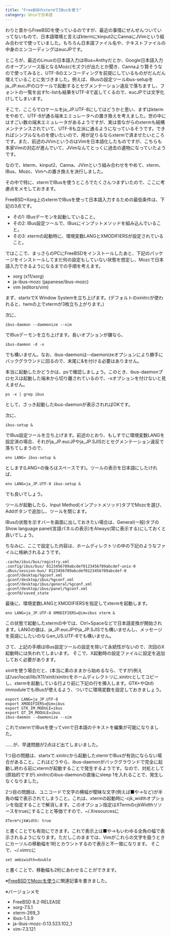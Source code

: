 ```yaml
---
title: "FreeBSDのxtermでIBusを使う"
category: Unixで日本語
---
```


わりと昔からFreeBSDを使っているのですが、最近の事情にぜんぜんついていってないもので、日本語環境と言えばktermにkinput2にCannaにJVimという組み合わせで使っていました。もちろん日本語ファイル名や、テキストファイルの中身のエンコーディングはeucJPです。

ところが、最近のLinuxの日本語入力はIBus+Anthyだとか、Google日本語入力のオープンソース版となるMozc(モズク)が出たとか聞き、Cannaより賢そうなので使ってみると、UTF-8のエンコーディングを前提にしているものがだんだん増えていることに気づきました。例えば、IBusの設定ツールibus-setupをja_JP.eucJPのロケールで起動するとセグメンテーション違反で落ちますし、フォントの一覧を出すfc-listも結果をUTF-8で返してくるので、eucJPでは文字化けしてしまいます。

そこで、ここらでロケールをja_JP.UTF-8にしてはどうかと思い、まずはktermをやめて、UTF-8が通る端末エミュレータへの置き換えを考えました。世の中にはすごい数の端末エミュレータがあるようですが、実は昔ながらのxtermも結構メンテナンスされていて、UTF-8も立派に通るようになっているそうです。できればシンプルなものを使いたいので、用が足りるならxtermで済ませたいところです。また、前述のJVimというのはVimを日本語化したものですが、こちらも本家Vimの対応が進んでいて、JVimなんてとっくに過去の遺物になっていたようです。

なので、kterm、kinput2、Canna、JVimという組み合わせをやめて、xterm、IBus、Mozc、Vimへの置き換えを決行しました。

その中で特に、xtermでIBusを使うところでたくさんつまずいたので、ここに考慮点をメモしておきます。

FreeBSD+Xorg上のxtermでIBusを使って日本語入力するための最低条件は、下記の3点です。

- その1: IBusデーモンを起動していること。
- その2: IBus設定ツールで、IBusにインプットメソッドを組み込んでいること。
- その3: xtermの起動時に、環境変数LANGとXMODIFIERSが設定されていること。

ではここで、まっさらのPCにFreeBSDをインストールしたあと、下記のパッケージをインストールしてまだ何の設定もしていない状態を想定し、Mozcで日本語入力できるようになるまでの手順を考えます。

- xorg (x11/xorg)
- ja-ibus-mozc (japanese/ibus-mozc)
- vim (editors/vim)

まず、startxでX Window Systemを立ち上げます。(デフォルトのxinitrcが使われると、twmの上でxtermが3枚立ち上がります。)

次に、

```shell
ibus-daemon --daemonize --xim
```

でIBusデーモンを立ち上げます。長いオプションが嫌なら、

```shell
ibus-daemon -d -x
```

でも構いません。なお、ibus-daemonは--daemonizeオプションにより勝手にバックグラウンドに回るので、末尾に&を付ける必要はありません。

本当に起動したかどうかは、psで確認しましょう。このとき、ibus-daemonプロセスは起動した端末から切り離されているので、-xオプションを付けないと見えません。

```shell
ps -x | grep ibus
```

として、さっき起動したibus-daemonが表示されればOKです。

次に、

```shell
ibus-setup &
```

でIBus設定ツールを立ち上げます。前述のとおり、もしすでに環境変数LANGを設定済の場合、それがja_JP.eucJPやja_JP.SJISだとセグメンテーション違反で落ちてしまうので、

```shell
env LANG= ibus-setup &
```

とします(LANG=の後ろはスペースです)。ツールの表示を日本語にしたければ、

```shell
env LANG=ja_JP.UTF-8 ibus-setup &
```

でも良いでしょう。

ツールが起動したら、Input Method(インプットメソッド)タブでMozcを選び、Addボタンで追加し、ツールを閉じます。

IBusの状態を示すバーを画面に出しておきたい場合は、General(一般)タブのShow language panel(言語パネルの表示)をAlways(常に表示する)にしておくと良いでしょう。

ちなみに、ここで設定した内容は、ホームディレクトリの中の下記のようなファイルに格納されるようです。

```plaintext
.cache/ibus/bus/registry.xml
.config/ibus/bus/ 0123456789abcdef0123456789abcdef-unix-0
.dbus/session-bus/ 0123456789abcdef0123456789abcdef-0
.gconf/desktop/%gconf.xml
.gconf/desktop/ibus/%gconf.xml
.gconf/desktop/ibus/general/%gconf.xml
.gconf/desktop/ibus/panel/%gconf.xml
.gconfd/saved_state
```

最後に、環境変数LANGとXMODIFIERSを指定してxtermを起動します。

```shell
env LANG=ja_JP.UTF-8 XMODIFIERS=@im=ibus xterm &
```

この状態で起動したxtermの中では、Ctrl+Spaceなどで日本語変換が開始されます。LANGの値は、ja_JP.eucJPやja_JP.SJISでも構いませんし、メッセージを英語にしたいのならen_US.UTF-8でも構いません。

さて、上記の手順はIBus設定ツールの設定を除いて永続性がないので、次回のX起動時には失われてしまいます。
そこで、X起動時の設定ファイルに設定を追加しておく必要があります。

xinitを使う場合だと、(本当に素のままから始めるなら、ですが)例えば/usr/local/lib/X11/xinit/xinitrcをホームディレクトリに.xinitrcとしてコピーし、xtermを起動している行より前に下記の行を挿入します。GTK+やQtのimmoduleでもIBusが使えるよう、ついでに環境変数を設定しておきましょう。

```shell
export LANG=ja_JP.UTF-8
export XMODIFIERS=@im=ibus
export GTK_IM_MODULE=ibus
export QT_IM_MODULE=ibus
ibus-daemon --daemonize --xim
```

これでxtermでIBusを使ってvimで日本語のテキストを編集が可能になりました。

……が、早速問題が2点ほど出てしまいました。

1つ目の問題は、startxで.xinitrcから起動したxtermでIBusが有効にならない場合があること。これはどうやら、ibus-daemonがバックグラウンドで完全に起動し終わる前にxtermが起動することで発生するようです。なので、対処として(原始的ですが).xinitrcのibus-daemonの直後にsleep 1を入れることで、発生しなくなりました。

2つ目の問題は、ユニコードで文字の横幅が曖昧な文字(例えば■や→など)が半角の幅で表示されてしまうこと。これは、xtermの起動時に-cjk_widthオプションを指定することで解消します。このオプション指定はXTermのcjkWidthリソースをtrueにすることと等価ですので、~/.Xresourcesに

```properties
XTerm*cjkWidth: true
```

と書くことでも有効にできます。これで表示上は■や→もいわゆる全角の幅で表示されるようになります。ただしこのままでは、Vimがこれらの文字を扱うときにカーソルの移動幅を1桁とカウントするので表示と不一致になります。
そこで、~/.vimrcに

```shell
set ambiwidth=double
```

と書くことで、移動幅も2桁にあわせることができます。

※[FreeBSDでMozcを使う](20120506.html)に関連記事を書きました。

※バージョンメモ

- FreeBSD 8.2-RELEASE
- xorg-7.5.1
- xterm-269_3
- ibus-1.3.9
- ja-ibus-mozc-0.13.523.102_1
- vim-7.3.121
